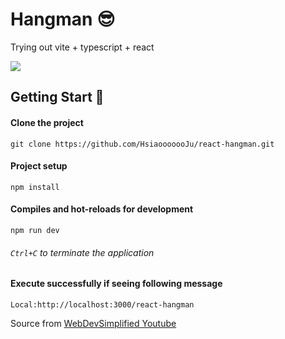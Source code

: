 # Hangman 😎

Trying out vite + typescript + react

![](https://i.imgur.com/Z3ZrkAY.png)

## Getting Start 🏁

#### Clone the project

```
git clone https://github.com/HsiaooooooJu/react-hangman.git
```

#### Project setup

```
npm install
```

#### Compiles and hot-reloads for development

```
npm run dev
```

###### `Ctrl+C` to terminate the application

#### Execute successfully if seeing following message

```
Local:http://localhost:3000/react-hangman
```

Source from [WebDevSimplified Youtube](https://www.youtube.com/watch?v=-ONUyenGnWw)